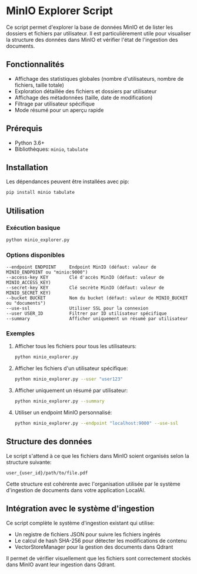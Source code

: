# MinIO Explorer Script

Ce script permet d'explorer la base de données MinIO et de lister les dossiers et fichiers par utilisateur. Il est particulièrement utile pour visualiser la structure des données dans MinIO et vérifier l'état de l'ingestion des documents.

## Fonctionnalités

- Affichage des statistiques globales (nombre d'utilisateurs, nombre de fichiers, taille totale)
- Exploration détaillée des fichiers et dossiers par utilisateur
- Affichage des métadonnées (taille, date de modification)
- Filtrage par utilisateur spécifique
- Mode résumé pour un aperçu rapide

## Prérequis

- Python 3.6+
- Bibliothèques: `minio`, `tabulate`

## Installation

Les dépendances peuvent être installées avec pip:

```bash
pip install minio tabulate
```

## Utilisation

### Exécution basique

```bash
python minio_explorer.py
```

### Options disponibles

```
--endpoint ENDPOINT     Endpoint MinIO (défaut: valeur de MINIO_ENDPOINT ou "minio:9000")
--access-key KEY        Clé d'accès MinIO (défaut: valeur de MINIO_ACCESS_KEY)
--secret-key KEY        Clé secrète MinIO (défaut: valeur de MINIO_SECRET_KEY)
--bucket BUCKET         Nom du bucket (défaut: valeur de MINIO_BUCKET ou "documents")
--use-ssl               Utiliser SSL pour la connexion
--user USER_ID          Filtrer par ID utilisateur spécifique
--summary               Afficher uniquement un résumé par utilisateur
```

### Exemples

1. Afficher tous les fichiers pour tous les utilisateurs:
   ```bash
   python minio_explorer.py
   ```

2. Afficher les fichiers d'un utilisateur spécifique:
   ```bash
   python minio_explorer.py --user "user123"
   ```

3. Afficher uniquement un résumé par utilisateur:
   ```bash
   python minio_explorer.py --summary
   ```

4. Utiliser un endpoint MinIO personnalisé:
   ```bash
   python minio_explorer.py --endpoint "localhost:9000" --use-ssl
   ```

## Structure des données

Le script s'attend à ce que les fichiers dans MinIO soient organisés selon la structure suivante:
```
user_{user_id}/path/to/file.pdf
```

Cette structure est cohérente avec l'organisation utilisée par le système d'ingestion de documents dans votre application LocalAI.

## Intégration avec le système d'ingestion

Ce script complète le système d'ingestion existant qui utilise:
- Un registre de fichiers JSON pour suivre les fichiers ingérés
- Le calcul de hash SHA-256 pour détecter les modifications de contenu
- VectorStoreManager pour la gestion des documents dans Qdrant

Il permet de vérifier visuellement que les fichiers sont correctement stockés dans MinIO avant leur ingestion dans Qdrant.
